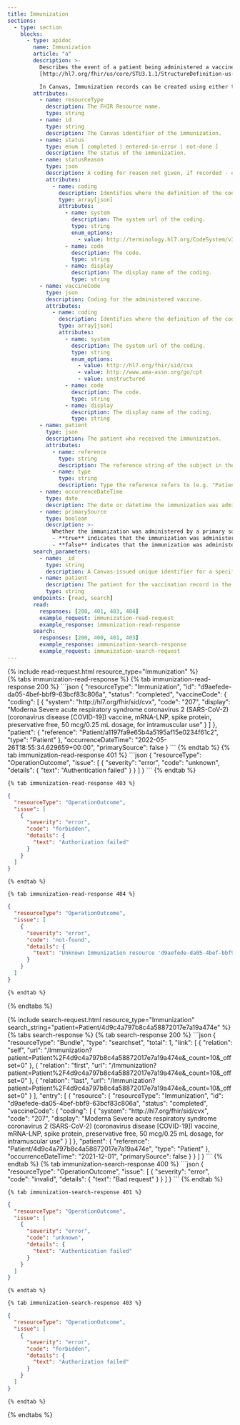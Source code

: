 ```yaml
---
title: Immunization
sections:
  - type: section
    blocks:
      - type: apidoc
        name: Immunization
        article: "a"
        description: >-
          Describes the event of a patient being administered a vaccine or a record of an immunization as reported by a patient, a clinician or another party.<br><br>
          [http://hl7.org/fhir/us/core/STU3.1.1/StructureDefinition-us-core-immunization.html](http://hl7.org/fhir/us/core/STU3.1.1/StructureDefinition-us-core-immunization.html)<br><br>

          In Canvas, Immunization records can be created using either the [Immunization Statement Commmand](https://canvas-medical.zendesk.com/hc/en-us/articles/360057140293) or the [Immunize Command](https://canvas-medical.zendesk.com/hc/en-us/articles/360057139673).
        attributes:
          - name: resourceType
            description: The FHIR Resource name.
            type: string
          - name: id
            type: string
            description: The Canvas identifier of the immunization.
          - name: status
            type: enum [ completed | entered-in-error | not-done ]
            description: The status of the immunization.
          - name: statusReason
            type: json
            description: A coding for reason not given, if recorded - ommitted otherwise.
            attributes:
              - name: coding
                description: Identifies where the definition of the code comes from.
                type: array[json]
                attributes: 
                  - name: system
                    description: The system url of the coding.
                    type: string
                    enum_options:
                      - value: http://terminology.hl7.org/CodeSystem/v3-ActReaso
                  - name: code
                    description: The code.
                    type: string
                  - name: display
                    description: The display name of the coding.
                    type: string
          - name: vaccineCode
            type: json
            description: Coding for the administered vaccine.
            attributes:
              - name: coding
                description: Identifies where the definition of the code comes from.
                type: array[json]
                attributes: 
                  - name: system
                    description: The system url of the coding.
                    type: string
                    enum_options:
                      - value: http://hl7.org/fhir/sid/cvx
                      - value: http://www.ama-assn.org/go/cpt
                      - value: unstructured
                  - name: code
                    description: The code.
                    type: string
                  - name: display
                    description: The display name of the coding.
                    type: string
          - name: patient
            type: json
            description: The patient who received the immunization.
            attributes:
              - name: reference
                type: string
                description: The reference string of the subject in the format of `"Patient/a39cafb9d1b445be95a2e2548e12a787"`.
              - name: type
                type: string
                description: Type the reference refers to (e.g. "Patient").
          - name: occurrenceDateTime
            type: date
            description: The date or datetime the immunization was administered or reported to have been administered.
          - name: primarySource
            type: boolean
            description: >-
              Whether the immunization was administered by a primary source.<br><br>
              - **true** indicates that the immunization was administered within the clinic. To document immunizations like these, use a [Immunize Command](https://canvas-medical.zendesk.com/hc/en-us/articles/360057140293).<br><br>
              - **false** indicates that the immunization was administered outside the clinic. To document this immunizations like these, use a [Immunization Statement Command](https://canvas-medical.zendesk.com/hc/en-us/articles/360057139673).
        search_parameters:
          - name: _id
            type: string
            description: A Canvas-issued unique identifier for a specific immunization.
          - name: patient
            description: The patient for the vaccination record in the format `Patient/a39cafb9d1b445be95a2e2548e12a787`.
            type: string
        endpoints: [read, search]
        read:
          responses: [200, 401, 403, 404]
          example_request: immunization-read-request
          example_response: immunization-read-response
        search:
          responses: [200, 400, 401, 403]
          example_response: immunization-search-response
          example_request: immunization-search-request
---
```


<div id="immunization-read-request">
{% include read-request.html resource_type="Immunization" %}
</div>

<div id="immunization-read-response">
  {% tabs immunization-read-response %}
    {% tab immunization-read-response 200 %}
```json
{
  "resourceType": "Immunization",
  "id": "d9aefede-da05-4bef-bbf9-63bcf83c806a",
  "status": "completed",
  "vaccineCode": {
      "coding": [
        {
          "system": "http://hl7.org/fhir/sid/cvx",
          "code": "207",
          "display": "Moderna Severe acute respiratory syndrome coronavirus 2 (SARS-CoV-2) (coronavirus disease [COVID-19]) vaccine, mRNA-LNP, spike protein, preservative free, 50 mcg/0.25 mL dosage, for intramuscular use"
        }
      ]
  },
  "patient": {
      "reference": "Patient/a1197fa9e65b4a5195af15e0234f61c2",
      "type": "Patient"
  },
  "occurrenceDateTime": "2022-05-26T18:55:34.629659+00:00",
  "primarySource": false
}
```
    {% endtab %}
    {% tab immunization-read-response 401 %}
```json
{
  "resourceType": "OperationOutcome",
  "issue": [
    {
      "severity": "error",
      "code": "unknown",
      "details": {
        "text": "Authentication failed"
      }
    }
  ]
}
```
    {% endtab %}

    {% tab immunization-read-response 403 %}
```json
{
  "resourceType": "OperationOutcome",
  "issue": [
    {
      "severity": "error",
      "code": "forbidden",
      "details": {
        "text": "Authorization failed"
      }
    }
  ]
}
```
    {% endtab %}

    {% tab immunization-read-response 404 %}
```json
{
  "resourceType": "OperationOutcome",
  "issue": [
    {
      "severity": "error",
      "code": "not-found",
      "details": {
        "text": "Unknown Immunization resource 'd9aefede-da05-4bef-bbf9-63bcf83c806b'"
      }
    }
  ]
}
```
    {% endtab %}
  {% endtabs %}
</div>

<div id="immunization-search-request">
{% include search-request.html resource_type="Immunization" search_string="patient=Patient/4d9c4a797b8c4a58872017e7a19a474e" %}
</div>

<div id="immunization-search-response">
{% tabs search-response %}
{% tab search-response 200 %}
```json
{
    "resourceType": "Bundle",
    "type": "searchset",
    "total": 1,
    "link": [
      {
        "relation": "self",
        "url": "/Immunization?patient=Patient%2F4d9c4a797b8c4a58872017e7a19a474e&_count=10&_offset=0"
      },
      {
        "relation": "first",
        "url": "/Immunization?patient=Patient%2F4d9c4a797b8c4a58872017e7a19a474e&_count=10&_offset=0"
      },
      {
        "relation": "last",
        "url": "/Immunization?patient=Patient%2F4d9c4a797b8c4a58872017e7a19a474e&_count=10&_offset=0"
      }
    ],
    "entry": [
      {
        "resource": {
          "resourceType": "Immunization",
          "id": "d9aefede-da05-4bef-bbf9-63bcf83c806a",
          "status": "completed",
          "vaccineCode": {
            "coding": [
              {
                "system": "http://hl7.org/fhir/sid/cvx",
                "code": "207",
                "display": "Moderna Severe acute respiratory syndrome coronavirus 2 (SARS-CoV-2) (coronavirus disease [COVID-19]) vaccine, mRNA-LNP, spike protein, preservative free, 50 mcg/0.25 mL dosage, for intramuscular use"
              }
            ]
          },
          "patient": {
              "reference": "Patient/4d9c4a797b8c4a58872017e7a19a474e",
              "type": "Patient"
          },
          "occurrenceDateTime": "2021-12-01",
          "primarySource": false
        }
      }
    ]
}
```
{% endtab %}
{% tab immunization-search-response 400 %}
```json
{
  "resourceType": "OperationOutcome",
  "issue": [
    {
      "severity": "error",
      "code": "invalid",
      "details": {
        "text": "Bad request"
      }
    }
  ]
}
```
    {% endtab %}

    {% tab immunization-search-response 401 %}
```json
{
  "resourceType": "OperationOutcome",
  "issue": [
    {
      "severity": "error",
      "code": "unknown",
      "details": {
        "text": "Authentication failed"
      }
    }
  ]
}
```
    {% endtab %}

    {% tab immunization-search-response 403 %}
```json
{
  "resourceType": "OperationOutcome",
  "issue": [
    {
      "severity": "error",
      "code": "forbidden",
      "details": {
        "text": "Authorization failed"
      }
    }
  ]
}
```
    {% endtab %}
  {% endtabs %}
</div>

